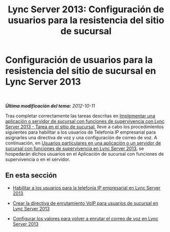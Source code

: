 ﻿---
title: 'Lync Server 2013: Configuración de usuarios para la resistencia del sitio de sucursal'
TOCTitle: Configuración de usuarios para la resistencia del sitio de sucursal
ms:assetid: 36752665-940b-46ed-b14c-324a3e9a05f9
ms:mtpsurl: https://technet.microsoft.com/es-es/library/Gg425844(v=OCS.15)
ms:contentKeyID: 48274932
ms.date: 01/07/2017
mtps_version: v=OCS.15
ms.translationtype: HT
---

# Configuración de usuarios para la resistencia del sitio de sucursal en Lync Server 2013

 

_**Última modificación del tema:** 2012-10-11_

Tras completar correctamente las tareas descritas en [Implementar una aplicación o servidor de sucursal con funciones de supervivencia con Lync Server 2013 - Tarea en el sitio de sucursal](lync-server-2013-deploy-a-survivable-branch-appliance-or-server-branch-site-task.md), lleve a cabo los procedimientos siguientes para habilitar a los usuarios de Telefonía IP empresarial para asignarles una directiva de voz y una configuración de correo de voz. A continuación, en [Usuarios particulares en una aplicación o un servidor de sucursal con funciones de supervivencia en Lync Server 2013](lync-server-2013-home-users-on-a-survivable-branch-appliance-or-server.md), se hospedarán dichos usuarios en el Aplicación de sucursal con funciones de supervivencia o en el servidor.

## En esta sección

  - [Habilitar a los usuarios para la telefonía IP empresarial en Lync Server 2013](lync-server-2013-enable-users-for-enterprise-voice.md)

  - [Crear la directiva de enrutamiento VoIP para usuarios de sucursal en Lync Server 2013](lync-server-2013-create-the-voip-routing-policy-for-branch-users.md)

  - [Configurar los valores para volver a enrutar el correo de voz en Lync Server 2013](lync-server-2013-configure-voice-mail-rerouting-settings.md)

